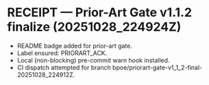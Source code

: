 # RECEIPT — Prior-Art Gate v1.1.2 finalize (20251028_224924Z)

- README badge added for prior-art gate.
- Label ensured: PRIORART_ACK.
- Local (non-blocking) pre-commit warn hook installed.
- CI dispatch attempted for branch bpoe/priorart-gate-v1_1_2-final-20251028_224912Z.
